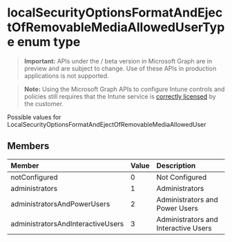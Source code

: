 ﻿# localSecurityOptionsFormatAndEjectOfRemovableMediaAllowedUserType enum type

> **Important:** APIs under the / beta version in Microsoft Graph are in preview and are subject to change. Use of these APIs in production applications is not supported.

> **Note:** Using the Microsoft Graph APIs to configure Intune controls and policies still requires that the Intune service is [correctly licensed](https://go.microsoft.com/fwlink/?linkid=839381) by the customer.

Possible values for LocalSecurityOptionsFormatAndEjectOfRemovableMediaAllowedUser
## Members
|Member|Value|Description|
|:---|:---|:---|
|notConfigured|0|Not Configured|
|administrators|1|Administrators|
|administratorsAndPowerUsers|2|Administrators and Power Users|
|administratorsAndInteractiveUsers|3|Administrators and Interactive Users |



